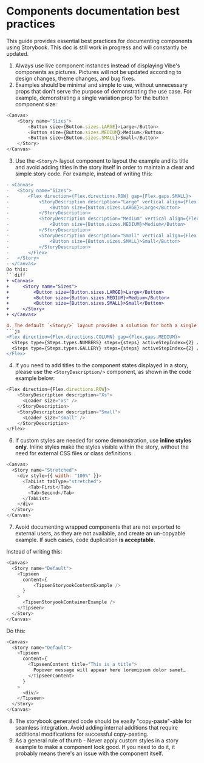 # Components documentation best practices
This guide provides essential best practices for documenting components using Storybook. 
This doc is still work in progress and will constantly be updated.

1. Always use live component instances instead of displaying Vibe's components as pictures. Pictures will not be updated according to design changes, theme changes, and bug fixes.
2. Examples should be minimal and simple to use, without unnecessary props that don't serve the purpose of demonstrating the use case. For example, demonstrating a single variation prop for the button component size:
```js
<Canvas>
    <Story name="Sizes">
        <Button size={Button.sizes.LARGE}>Large</Button>
        <Button size={Button.sizes.MEDIUM}>Medium</Button>
        <Button size={Button.sizes.SMALL}>Small</Button>
    </Story>
</Canvas>
```

3. Use the `<Story/>` layout component to layout the example and its title and avoid adding titles in the story itself in order to maintain a clear and simple story code. For example, instead of writing this:
```diff
- <Canvas>
-   <Story name="Sizes">
-       <Flex direction={Flex.directions.ROW} gap={Flex.gaps.SMALL}>
-           <StoryDescription description="Large" vertical align={Flex.align.START}>
-               <Button size={Button.sizes.LARGE}>Large</Button>
-           </StoryDescription>
-           <StoryDescription description="Medium" vertical align={Flex.align.START}>
-               <Button size={Button.sizes.MEDIUM}>Medium</Button>
-           </StoryDescription>
-           <StoryDescription description="Small" vertical align={Flex.align.START}>
-               <Button size={Button.sizes.SMALL}>Small</Button>
-           </StoryDescription>
-       </Flex>
-   </Story>
- </Canvas>
Do this:
```diff
+ <Canvas>
+     <Story name="Sizes">
+         <Button size={Button.sizes.LARGE}>Large</Button>
+         <Button size={Button.sizes.MEDIUM}>Medium</Button>
+         <Button size={Button.sizes.SMALL}>Small</Button>
+     </Story>
+ </Canvas>

4. The default `<Story/>` layout provides a solution for both a single component example and multiple components example. In case of multiple components example where the `<Story/>` layout is insufficient, you may use **only** Vibe's `<Flex/>` layout component. Any other custom layout solution is forbidden. 
```js
<Flex direction={Flex.directions.COLUMN} gap={Flex.gaps.MEDIUM}>
  <Steps type={Steps.types.NUMBERS} steps={steps} activeStepIndex={2} />
  <Steps type={Steps.types.GALLERY} steps={steps} activeStepIndex={2} />
</Flex>
```

4. If you need to add titles to the component states displayed in a story, please use the `<StoryDescription/>` component, as shown in the code example below:
```js
<Flex direction={Flex.directions.ROW}>
    <StoryDescription description="Xs">
      <Loader size="xs" />
    </StoryDescription>
    <StoryDescription description="Small">
      <Loader size="small" />
    </StoryDescription>
</Flex>
```
6. If custom styles are needed for some demonstration, use **inline styles only**. Inline styles make the styles visible within the story, without the need for external CSS files or class definitions.
```js
<Canvas>
  <Story name="Stretched">
    <div style={{ width: "100%" }}>
      <TabList tabType="stretched">
        <Tab>First</Tab>
        <Tab>Second</Tab>
      </TabList>
    </div>
  </Story>
</Canvas>
```
7. Avoid documenting wrapped components that are not exported to external users, as they are not available, and create an un-copyable example. If such cases, code duplication **is acceptable**. 

Instead of writing this:
```js
<Canvas>
  <Story name="Default">
    <Tipseen
      content={
          <TipsenStoryookContentExample />
      }
    >
      <TipsenStoryookContainerExample />
    </Tipseen>
  </Story>
</Canvas>
```

Do this:
```js
<Canvas>
  <Story name="Default">
    <Tipseen
      content={
        <TipseenContent title="This is a title">
          Popover message will appear here loremipsum dolor samet…
        </TipseenContent>
      }
    >
      <div/>
    </Tipseen>
  </Story>
</Canvas>
```

8. The storybook generated code should be easily "copy-paste"-able for seamless integration. Avoid adding internal additions that require additional modifications for successful copy-pasting.
9. As a general rule of thumb - Never apply custom styles in a story example to make a component look good. If you need to do it, it probably means there's an issue with the component itself.
